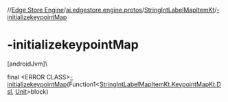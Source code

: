 //[Edge Store Engine](../../../index.md)/[ai.edgestore.engine.protos](../index.md)/[StringIntLabelMapItemKt](index.md)/[-initializekeypointMap](-initializekeypoint-map.md)

# -initializekeypointMap

[androidJvm]\

final &lt;ERROR CLASS&gt;[-initializekeypointMap](-initializekeypoint-map.md)(Function1&lt;[StringIntLabelMapItemKt.KeypointMapKt.Dsl](-keypoint-map-kt/-dsl/index.md), [Unit](https://kotlinlang.org/api/latest/jvm/stdlib/kotlin/-unit/index.html)&gt;block)
